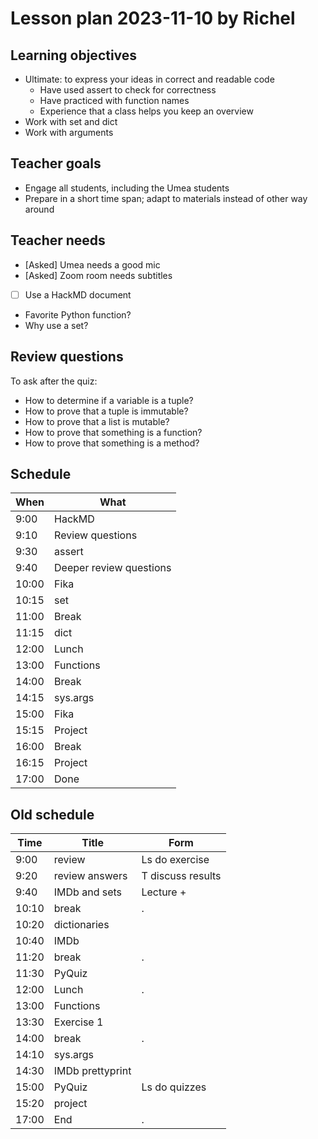# Lesson plan 2023-11-10 by Richel

## Learning objectives

 * Ultimate: to express your ideas in correct and readable code
   * Have used assert to check for correctness
   * Have practiced with function names
   * Experience that a class helps you keep an overview
 * Work with set and dict
 * Work with arguments

## Teacher goals

 * Engage all students, including the Umea students
 * Prepare in a short time span; adapt to materials instead of other way around

## Teacher needs

 * [Asked] Umea needs a good mic
 * [Asked] Zoom room needs subtitles
 * [ ] Use a HackMD document
  * Favorite Python function?
  * Why use a set?

## Review questions

To ask after the quiz:

 * How to determine if a variable is a tuple?
 * How to prove that a tuple is immutable?
 * How to prove that a list is mutable?
 * How to prove that something is a function?
 * How to prove that something is a method?

## Schedule

When |What
-----|----------------
9:00 |HackMD
9:10 |Review questions
9:30 |assert
9:40 |Deeper review questions
10:00|Fika
10:15|set
11:00|Break
11:15|dict
12:00|Lunch
13:00|Functions
14:00|Break
14:15|sys.args
15:00|Fika
15:15|Project
16:00|Break
16:15|Project
17:00|Done

## Old schedule

Time |Title           |Form
-----|----------------|----------------
9:00 |review          |Ls do exercise
9:20 |review answers  |T discuss results
9:40 |IMDb and sets   |Lecture + 
10:10|break           |.
10:20|dictionaries    |
10:40|IMDb            |
11:20|break           |.
11:30|PyQuiz          |
12:00|Lunch           |.
13:00|Functions       |
13:30|Exercise 1      |
14:00|break           |.
14:10|sys.args        |
14:30|IMDb prettyprint|
15:00|PyQuiz          |Ls do quizzes
15:20|project         |
17:00|End             |.
